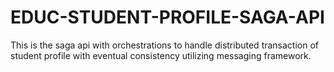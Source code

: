 # EDUC-STUDENT-PROFILE-SAGA-API
This is the saga api with orchestrations to handle distributed transaction of student profile with eventual consistency utilizing messaging framework.
